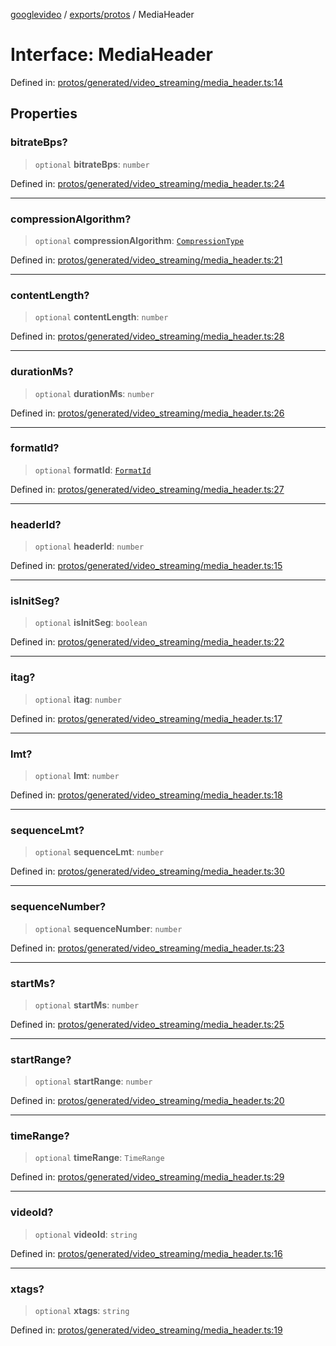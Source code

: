 [googlevideo](../../../README.md) / [exports/protos](../README.md) / MediaHeader

# Interface: MediaHeader

Defined in: [protos/generated/video\_streaming/media\_header.ts:14](https://github.com/LuanRT/googlevideo/blob/cc730b4dbadc5ae882d6aa28d716e442943577fa/protos/generated/video_streaming/media_header.ts#L14)

## Properties

### bitrateBps?

> `optional` **bitrateBps**: `number`

Defined in: [protos/generated/video\_streaming/media\_header.ts:24](https://github.com/LuanRT/googlevideo/blob/cc730b4dbadc5ae882d6aa28d716e442943577fa/protos/generated/video_streaming/media_header.ts#L24)

***

### compressionAlgorithm?

> `optional` **compressionAlgorithm**: [`CompressionType`](../enumerations/CompressionType.md)

Defined in: [protos/generated/video\_streaming/media\_header.ts:21](https://github.com/LuanRT/googlevideo/blob/cc730b4dbadc5ae882d6aa28d716e442943577fa/protos/generated/video_streaming/media_header.ts#L21)

***

### contentLength?

> `optional` **contentLength**: `number`

Defined in: [protos/generated/video\_streaming/media\_header.ts:28](https://github.com/LuanRT/googlevideo/blob/cc730b4dbadc5ae882d6aa28d716e442943577fa/protos/generated/video_streaming/media_header.ts#L28)

***

### durationMs?

> `optional` **durationMs**: `number`

Defined in: [protos/generated/video\_streaming/media\_header.ts:26](https://github.com/LuanRT/googlevideo/blob/cc730b4dbadc5ae882d6aa28d716e442943577fa/protos/generated/video_streaming/media_header.ts#L26)

***

### formatId?

> `optional` **formatId**: [`FormatId`](FormatId.md)

Defined in: [protos/generated/video\_streaming/media\_header.ts:27](https://github.com/LuanRT/googlevideo/blob/cc730b4dbadc5ae882d6aa28d716e442943577fa/protos/generated/video_streaming/media_header.ts#L27)

***

### headerId?

> `optional` **headerId**: `number`

Defined in: [protos/generated/video\_streaming/media\_header.ts:15](https://github.com/LuanRT/googlevideo/blob/cc730b4dbadc5ae882d6aa28d716e442943577fa/protos/generated/video_streaming/media_header.ts#L15)

***

### isInitSeg?

> `optional` **isInitSeg**: `boolean`

Defined in: [protos/generated/video\_streaming/media\_header.ts:22](https://github.com/LuanRT/googlevideo/blob/cc730b4dbadc5ae882d6aa28d716e442943577fa/protos/generated/video_streaming/media_header.ts#L22)

***

### itag?

> `optional` **itag**: `number`

Defined in: [protos/generated/video\_streaming/media\_header.ts:17](https://github.com/LuanRT/googlevideo/blob/cc730b4dbadc5ae882d6aa28d716e442943577fa/protos/generated/video_streaming/media_header.ts#L17)

***

### lmt?

> `optional` **lmt**: `number`

Defined in: [protos/generated/video\_streaming/media\_header.ts:18](https://github.com/LuanRT/googlevideo/blob/cc730b4dbadc5ae882d6aa28d716e442943577fa/protos/generated/video_streaming/media_header.ts#L18)

***

### sequenceLmt?

> `optional` **sequenceLmt**: `number`

Defined in: [protos/generated/video\_streaming/media\_header.ts:30](https://github.com/LuanRT/googlevideo/blob/cc730b4dbadc5ae882d6aa28d716e442943577fa/protos/generated/video_streaming/media_header.ts#L30)

***

### sequenceNumber?

> `optional` **sequenceNumber**: `number`

Defined in: [protos/generated/video\_streaming/media\_header.ts:23](https://github.com/LuanRT/googlevideo/blob/cc730b4dbadc5ae882d6aa28d716e442943577fa/protos/generated/video_streaming/media_header.ts#L23)

***

### startMs?

> `optional` **startMs**: `number`

Defined in: [protos/generated/video\_streaming/media\_header.ts:25](https://github.com/LuanRT/googlevideo/blob/cc730b4dbadc5ae882d6aa28d716e442943577fa/protos/generated/video_streaming/media_header.ts#L25)

***

### startRange?

> `optional` **startRange**: `number`

Defined in: [protos/generated/video\_streaming/media\_header.ts:20](https://github.com/LuanRT/googlevideo/blob/cc730b4dbadc5ae882d6aa28d716e442943577fa/protos/generated/video_streaming/media_header.ts#L20)

***

### timeRange?

> `optional` **timeRange**: `TimeRange`

Defined in: [protos/generated/video\_streaming/media\_header.ts:29](https://github.com/LuanRT/googlevideo/blob/cc730b4dbadc5ae882d6aa28d716e442943577fa/protos/generated/video_streaming/media_header.ts#L29)

***

### videoId?

> `optional` **videoId**: `string`

Defined in: [protos/generated/video\_streaming/media\_header.ts:16](https://github.com/LuanRT/googlevideo/blob/cc730b4dbadc5ae882d6aa28d716e442943577fa/protos/generated/video_streaming/media_header.ts#L16)

***

### xtags?

> `optional` **xtags**: `string`

Defined in: [protos/generated/video\_streaming/media\_header.ts:19](https://github.com/LuanRT/googlevideo/blob/cc730b4dbadc5ae882d6aa28d716e442943577fa/protos/generated/video_streaming/media_header.ts#L19)
